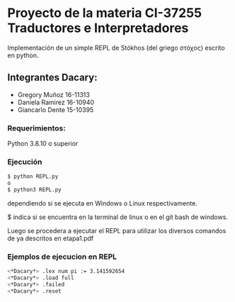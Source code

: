 # Proyecto de la materia CI-37255 Traductores e Interpretadores

Implementación de un simple REPL de Stókhos (del griego στόχος) escrito en python.

## Integrantes Dacary:  
- Gregory Muñoz   16-11313  
- Daniela Ramirez 16-10940  
- Giancarlo Dente 15-10395

### Requerimientos:

Python 3.8.10 o superior


### Ejecución

```bash
$ python REPL.py  
o  
$ python3 REPL.py
```

dependiendo si se ejecuta en Windows o Linux respectivamente.

$ indica si se encuentra en la terminal de linux o en el git bash de windows.

Luego se procedera a ejecutar el REPL para utilizar los diversos comandos de ya descritos en etapa1.pdf
  
### Ejemplos de ejecucion en REPL

```bash
<*Dacary*> .lex num pi := 3.141592654
<*Dacary*> .load full
<*Dacary*> .failed
<*Dacary*> .reset
```
